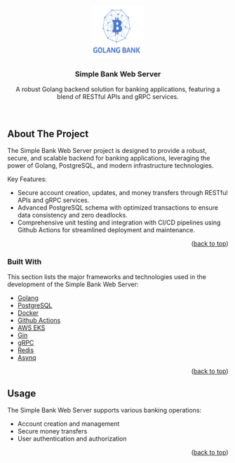 <a name="readme-top"></a>





<!-- PROJECT LOGO -->
<div align="center">
  <img src="images/logo.png" alt="Logo" width="120" height="120">

  <h3 align="center">Simple Bank Web Server</h3>

  <p align="center">
    A robust Golang backend solution for banking applications, featuring a blend of RESTful APIs and gRPC services.
    <br />
    <br />
    <br />
  </p>
</div>






<!-- ABOUT THE PROJECT -->
## About The Project


The Simple Bank Web Server project is designed to provide a robust, secure, and scalable backend for banking applications, leveraging the power of Golang, PostgreSQL, and modern infrastructure technologies.

Key Features:
* Secure account creation, updates, and money transfers through RESTful APIs and gRPC services.
* Advanced PostgreSQL schema with optimized transactions to ensure data consistency and zero deadlocks.
* Comprehensive unit testing and integration with CI/CD pipelines using Github Actions for streamlined deployment and maintenance.

<p align="right">(<a href="#readme-top">back to top</a>)</p>


### Built With

This section lists the major frameworks and technologies used in the development of the Simple Bank Web Server:

* [Golang](https://golang.org/)
* [PostgreSQL](https://www.postgresql.org/)
* [Docker](https://www.docker.com/)
* [Github Actions](https://docs.github.com/en/actions)
* [AWS EKS](https://aws.amazon.com/eks/)
* [Gin](https://gin-gonic.com/)
* [gRPC](https://grpc.io/)
* [Redis](https://redis.io/)
* [Asynq](https://github.com/hibiken/asynq)

<p align="right">(<a href="#readme-top">back to top</a>)</p>



## Usage

The Simple Bank Web Server supports various banking operations:

* Account creation and management
* Secure money transfers
* User authentication and authorization

<p align="right">(<a href="#readme-top">back to top</a>)</p>
<!-- ROADMAP -->

